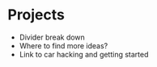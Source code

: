 # Projects

- Divider break down
- Where to find more ideas?
- Link to car hacking and getting started
